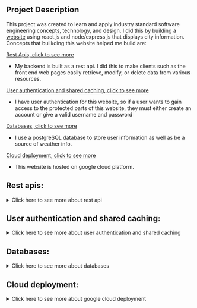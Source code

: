 ## Project Description
This project was created to learn and apply industry standard software engineering concepts, technology, and design. I did this by building a [website](https://jacktabb.net/) using react.js and node/express js that displays city information. Concepts that builkding this website helped me build are: 

[Rest Apis, click to see more](#RestAPI)
* My backend is built as a rest api. I did this to make clients such as the front end web pages easily retrieve, modify, or delete data from various resources.

[User authentication and shared caching, click to see more](#UserA)
* I have user authentication for this website, so if a user wants to gain access to the protected parts of this website, they must either create an account or give a valid username and password 

 [Databases, click to see more](#db)
* I use a postgreSQL database to store user information as well as be a source of weather info. 

[Cloud deployment, click to see more](#cld)
* This website is hosted on google cloud platform.


## Rest apis:
<details>
	<summary>Click here to see more about rest api</summary>


* My backend is built as a rest api, using node.js and express.js. This involved creating various endpoints to handle different types of requests.
* I have done this to provide a way for clients such as my frontend to use http methods to communicate with components in my backend. 
* I have implemented 5 http methods: get, put, post, delete, and patch. Each endpoint, when called upon, will handle the request accordingly, performing operations such as updating a database with weather information, or a getting static google map of a city.
* Below is a flowchart of my logic. I have organized the backend to efficiently handle these requests.

![depiction of logic in backend](./image2.png)

* This structure allows developers working on the website to easily swich providers for client information. All that has to be done is specify what provider you want in the config file.
* I have also followed this same structure with the user authentication part of my website, more on that below.
* To add a level of proffessionalism to my api, I have added OAS (open api spec) support, the official contract can be viewed [here](https://jtabb1213.github.io/weather/#/). This shows what each endpoint in the api does, what type of method it performs, and the request and response formats.


</details>

<a id="RestAPI"></a>

## User authentication and shared caching:

<details>
	<summary>Click here to see more about user authentication and shared caching</summary>

* In order to use the webpage to search for city information, users first must login with a valid username and password. The can also create a new account.
* When the user attempts to login, a request, with the username and password in the body, is sent to the database to confirm that the user is found, which if successful, will make a 30 minute session for the user. This allows the user to access the protected endpoints of the website.

![chart of logic in user authorization](./imagedb.png)

* Additionally, I have added shared caching, which stores the user session in a redis store. Now, all user session infomation is in a shared cache. This is useful because now if I wish to scale up my web application to meet traffic demand, users will not have any authentication issues when switching between instances of my app, as that info will be in a shared cashe.

![shared cache](./imageSC.png)

</details>

<a id="UserA"></a> 

## Databases:

<details>
	<summary>Click here to see more about databases</summary>


* As mentioned earlier, I have implemented a postgre sql database in this application.
* I did this to store user and weather information. 
* I have added 'city weather' and 'user' models that can be used with the ORM library sequalize to create instances of these models and use them to update or retrieve info from the database.
* To update weather information, I have endpoints in my backend that when called upon, will delete, update, patch, post, or get information in the database. 

![image of logic flow in updating the database with new weather info:](./imageWeatherDB.png)

* To update the user information, a very similar apprach is taken only now isntead of using postman to update the database, users will do it when creating their account or logging into the website.



</details>

<a id="db"></a>

## Cloud deployment:

<details>
	<summary>Click here to see more about google cloud deployment</summary>

* This application was made accessible by anyone on the internet by deploying it to google cloud. I also had to host the redis store, which was done with redislabs, and host the postgre database, which was done with elephantSQL.

![Model of cloud deployment:](./image1.png)

</details>
